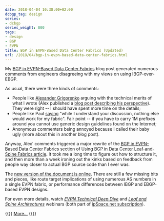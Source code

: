 ```yaml
---
date: 2018-04-04 10:38:00+02:00
dcbgp_tag: design
series:
- dcbgp
series_weight: 800
tags:
- design
- BGP
- EVPN
title: BGP in EVPN-Based Data Center Fabrics (Updated)
url: /2018/04/bgp-in-evpn-based-data-center-fabrics.html
---
```

My [BGP in EVPN-Based Data Center Fabrics](http://blog.ipspace.net/2018/01/bgp-in-evpn-based-data-center-fabrics.html) blog post generated numerous comments from engineers disagreeing with my views on using IBGP-over-EBGP.

As usual, there were three kinds of comments:
<!--more-->
-   People like [Alexander Grigorenko](https://www.linkedin.com/in/grigorenkoae/) arguing with the technical merits of what I wrote (Alex published a [blog post describing his perspective](http://jncie.tech/2018/01/28/bgp-design-options-for-evpn-in-data-center-fabrics/)). They were right -- I should have spent more time on the details;
-   People like Paul [saying](http://blog.ipspace.net/2018/01/bgp-in-evpn-based-data-center-fabrics.html?showComment=1521833306308#c5055854090187969717) "while I understand your discussion, nothing else would work for my fabric". Fair point -- if you have to carry 1M prefixes around you cannot use generic design guidelines found on the Internet;
-   Anonymous commenters being annoyed because I called their baby ugly (more about this in another blog post).

Anyway, Alex' comments triggered a major rewrite of the [BGP in EVPN-Based Data Center Fabrics](http://www.ipspace.net/Data_Center_BGP/BGP_in_EVPN-Based_Data_Center_Fabrics) section of [Using BGP in Data Center Leaf-and-Spine Fabrics article](http://www.ipspace.net/Data_Center_BGP). It took me a long time to figure out how to structure it, and then more than a week ironing out the kinks based on feedback from people way closer to actual BGP source code than I ever was.

The [new version of the document is online](http://www.ipspace.net/Data_Center_BGP/BGP_in_EVPN-Based_Data_Center_Fabrics). There are still a few missing bits and pieces, like route target implications of using numerous AS numbers in a single EVPN fabric, or performance differences between IBGP and EBGP-based EVPN designs.

For even more details, watch [*EVPN Technical Deep Dive*](http://www.ipspace.net/EVPN_Technical_Deep_Dive) and [*Leaf and Spine Architectures*](http://www.ipspace.net/Leaf-and-Spine_Fabric_Architectures) webinars (both part of [ipSpace.net subscription](http://www.ipspace.net/Subscription)).

{{<jump>}}
[More...](http://www.ipspace.net/Data_Center_BGP/BGP_in_EVPN-Based_Data_Center_Fabrics)
{{</jump>}}
